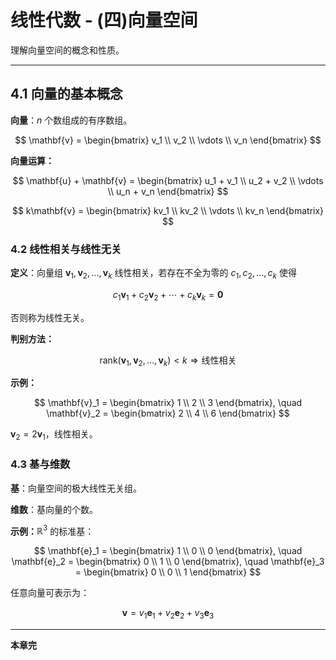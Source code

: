 # 线性代数 - (四)向量空间

理解向量空间的概念和性质。

---

## 4.1 向量的基本概念

**向量**：$n$ 个数组成的有序数组。

$$
\mathbf{v} = \begin{bmatrix} v_1 \\ v_2 \\ \vdots \\ v_n \end{bmatrix}
$$

**向量运算：**

$$
\mathbf{u} + \mathbf{v} = \begin{bmatrix} u_1 + v_1 \\ u_2 + v_2 \\ \vdots \\ u_n + v_n \end{bmatrix}
$$

$$
k\mathbf{v} = \begin{bmatrix} kv_1 \\ kv_2 \\ \vdots \\ kv_n \end{bmatrix}
$$

### 4.2 线性相关与线性无关

**定义**：向量组 $\mathbf{v}_1, \mathbf{v}_2, ..., \mathbf{v}_k$ 线性相关，若存在不全为零的 $c_1, c_2, ..., c_k$ 使得

$$
c_1 \mathbf{v}_1 + c_2 \mathbf{v}_2 + \cdots + c_k \mathbf{v}_k = \mathbf{0}
$$

否则称为线性无关。

**判别方法：**

$$
\text{rank}(\mathbf{v}_1, \mathbf{v}_2, ..., \mathbf{v}_k) < k \Rightarrow \text{线性相关}
$$

**示例：**

$$
\mathbf{v}_1 = \begin{bmatrix} 1 \\ 2 \\ 3 \end{bmatrix}, \quad \mathbf{v}_2 = \begin{bmatrix} 2 \\ 4 \\ 6 \end{bmatrix}
$$

$\mathbf{v}_2 = 2\mathbf{v}_1$，线性相关。

### 4.3 基与维数

**基**：向量空间的极大线性无关组。

**维数**：基向量的个数。

**示例：**$\mathbb{R}^3$ 的标准基：

$$
\mathbf{e}_1 = \begin{bmatrix} 1 \\ 0 \\ 0 \end{bmatrix}, \quad \mathbf{e}_2 = \begin{bmatrix} 0 \\ 1 \\ 0 \end{bmatrix}, \quad \mathbf{e}_3 = \begin{bmatrix} 0 \\ 0 \\ 1 \end{bmatrix}
$$

任意向量可表示为：

$$
\mathbf{v} = v_1 \mathbf{e}_1 + v_2 \mathbf{e}_2 + v_3 \mathbf{e}_3
$$

---

**本章完**
